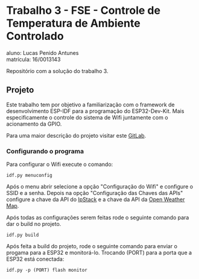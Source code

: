 # Trabalho 3 - FSE - Controle de Temperatura de Ambiente Controlado
aluno: Lucas Penido Antunes  
matrícula: 16/0013143

Repositório com a solução do trabalho 3.

## Projeto

Este trabalho tem por objetivo a familiarização com o framework de desenvolvimento ESP-IDF para a programação do ESP32-Dev-Kit. Mais especificamente o controle do sistema de Wifi juntamente com o acionamento da GPIO.

Para uma maior descrição do projeto visitar este [GitLab](https://gitlab.com/fse_fga/projetos/projeto-3).

### Configurando o programa

Para configurar o Wifi execute o comando:  

`idf.py menuconfig` 

Após o menu abrir selecione a opção "Configuração do Wifi" e configure o SSID e a senha. Depois na opção "Configuração das Chaves das APIs" configure a chave da API do [IpStack](https://ipstack.com/) e a chave da API da [Open Weather Map](https://openweathermap.org/api).  

Após todas as configurações serem feitas rode o seguinte comando para dar o build no projeto.

`idf.py build`

Após feita a build do projeto, rode o seguinte comando para enviar o progama para a ESP32 e monitorá-lo. Trocando (PORT) para a porta que a ESP32 está conectada:

`idf.py -p (PORT) flash monitor`
